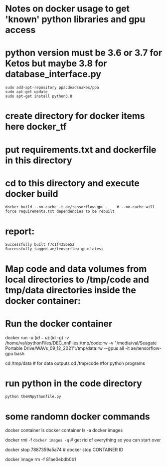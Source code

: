 # Notes on docker usage to get 'known' python libraries and gpu access

# python version must be 3.6 or 3.7 for Ketos but maybe 3.8 for database_interface.py
	sudo add-apt-repository ppa:deadsnakes/ppa
	sudo apt-get update
	sudo apt-get install python3.8

# create directory for docker items  here docker_tf
# put requirements.txt and dockerfile in this directory
# cd to this directory and execute docker build

	docker build --no-cache -t ae/tensorflow-gpu .    # --no-cache will force requirements.txt dependencies to be rebuilt

# report:
	Successfully built f7c1f435be52
	Successfully tagged ae/tensorflow-gpu:latest



#  Map code and data volumes from local directories to /tmp/code and tmp/data directories inside the docker container:
#	Run the docker container

docker run -u $(id -u):$(id -g) -v /home/val/pythonFiles/DEC_nnFiles:/tmp/code:rw -v "/media/val/Seagate Portable Drive/WAVs_09_12_2021":/tmp/data:rw --gpus all -it ae/tensorflow-gpu bash

cd /tmp/data   # for data outputs
cd /tmp/code   #for python programs

# run python in the code directory

	python theNNpythonfile.py
	

# some randomn docker commands

docker container ls
docker container ls -a
docker images

docker rmi -f `docker images -q`  # get rid of everything so you can start over

docker stop 7887359a5a74   # docker stop CONTAINER ID

docker image rm -f 81ae0ebdb0b1

